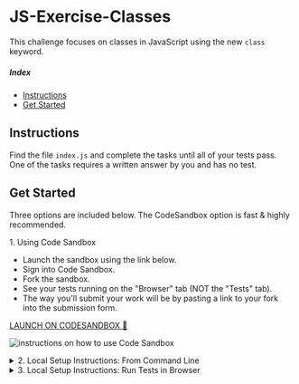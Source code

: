 # JS-Exercise-Classes

This challenge focuses on classes in JavaScript using the new `class` keyword.

##### Index

* [Instructions](#instructions)
* [Get Started](#get-started)

## Instructions

Find the file `index.js` and complete the tasks until all of your tests pass.
One of the tasks requires a written answer by you and has no test.

## Get Started

Three options are included below. The CodeSandbox option is fast & highly recommended.

<summary>1. Using Code Sandbox</summary>

* Launch the sandbox using the link below.
* Sign into Code Sandbox.
* Fork the sandbox.
* See your tests running on the "Browser" tab (NOT the "Tests" tab).
* The way you'll submit your work will be by pasting a link to your fork into the submission form.

[LAUNCH ON CODESANDBOX 🚀](https://codesandbox.io/s/github/LambdaSchool/JS-Exercise-Prototype?previewwindow=tests)

<img src="https://tk-assets.lambdaschool.com/ca399496-ca49-4f71-9ee7-55401d8cfe64_sandbox-instructions.png"
     alt="instructions on how to use Code Sandbox" />


<details>
  <summary>2. Local Setup Instructions: From Command Line</summary>

  1. Fork & clone to your local computer
  1. `cd` into your newly cloned repository
  1. Install using `npm`
  1. Run test command


  ```sh
    git clone <insert your git clone url here>
    cd <repo folder name>
    npm install
    npm run test:watch
  ```

</details>

<details>
  <summary>3. Local Setup Instructions: Run Tests in Browser</summary>

  1. Fork & clone to your local computer
  1. `cd` into your newly cloned repository
  1. Install using `npm`
  1. Run start command

  ```sh
    git clone <insert your git clone url here>
    cd <repo folder name>
    npm install
    npm start
  ```
</details>